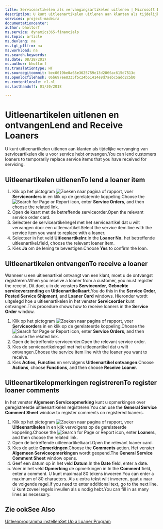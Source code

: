 ```yaml
---
title: Serviceartikelen als vervangingsartikelen uitlenen | Microsoft Docs
description: U kunt uitleenartikelen uitlenen aan klanten als tijdelijke vervanging van serviceartikelen die u voor service hebt ontvangen.
services: project-madeira
documentationcenter: 
author: bholtorf
ms.service: dynamics365-financials
ms.topic: article
ms.devlang: na
ms.tgt_pltfrm: na
ms.workload: na
ms.search.keywords: 
ms.date: 08/28/2017
ms.author: bholtorf
ms.translationtype: HT
ms.sourcegitcommit: bec0619be0a65e3625759e13d2866ac615d7513c
ms.openlocfilehash: 06b697ee8335f5c24b61414e9d7aebc5add2c5b0
ms.contentlocale: nl-nl
ms.lasthandoff: 01/30/2018

---
```

# <a name="lend-and-receive-loaners"></a><span data-ttu-id="538c9-103">Uitleenartikelen uitlenen en ontvangen</span><span class="sxs-lookup"><span data-stu-id="538c9-103">Lend and Receive Loaners</span></span>
<span data-ttu-id="538c9-104">U kunt uitleenartikelen uitlenen aan klanten als tijdelijke vervanging van serviceartikelen die u voor service hebt ontvangen.</span><span class="sxs-lookup"><span data-stu-id="538c9-104">You can lend customers loaners to temporarily replace service items that you have received for servicing.</span></span>  
  
## <a name="to-lend-a-loaner-item"></a><span data-ttu-id="538c9-105">Uitleenartikelen uitlenen</span><span class="sxs-lookup"><span data-stu-id="538c9-105">To lend a loaner item</span></span>    
1. <span data-ttu-id="538c9-106">Klik op het pictogram ![Zoeken naar pagina of rapport](media/ui-search/search_small.png "pictogram Zoeken naar pagina of rapport"), voer **Serviceorders** in en klik op de gerelateerde koppeling.</span><span class="sxs-lookup"><span data-stu-id="538c9-106">Choose the ![Search for Page or Report](media/ui-search/search_small.png "Search for Page or Report icon") icon, enter **Service Orders**, and then choose the related link.</span></span>  
2. <span data-ttu-id="538c9-107">Open de kaart met de betreffende serviceorder.</span><span class="sxs-lookup"><span data-stu-id="538c9-107">Open the relevant service order card.</span></span>  
3. <span data-ttu-id="538c9-108">Selecteer de serviceartikelregel met het serviceartikel dat u wilt vervangen door een uitleenartikel.</span><span class="sxs-lookup"><span data-stu-id="538c9-108">Select the service item line with the service item you want to replace with a loaner.</span></span>  
4. <span data-ttu-id="538c9-109">Selecteer in het veld **Uitleenartikelnr.**</span><span class="sxs-lookup"><span data-stu-id="538c9-109">In the **Loaner No.**</span></span> <span data-ttu-id="538c9-110">het betreffende uitleenartikel.</span><span class="sxs-lookup"><span data-stu-id="538c9-110">field, choose the relevant loaner item.</span></span>  
5. <span data-ttu-id="538c9-111">Kies **Ja** om de lening te bevestigen.</span><span class="sxs-lookup"><span data-stu-id="538c9-111">Choose **Yes** to confirm the loan.</span></span>  

## <a name="to-receive-a-loaner"></a><span data-ttu-id="538c9-112">Uitleenartikelen ontvangen</span><span class="sxs-lookup"><span data-stu-id="538c9-112">To receive a loaner</span></span>  
<span data-ttu-id="538c9-113">Wanneer u een uitleenartikel ontvangt van een klant, moet u de ontvangst registreren.</span><span class="sxs-lookup"><span data-stu-id="538c9-113">When you receive a loaner from a customer, you must register the receipt.</span></span> <span data-ttu-id="538c9-114">Dit doet u in de vensters **Serviceorder**, **Geboekte serviceverzending** en **Uitleenartikelkaart**.</span><span class="sxs-lookup"><span data-stu-id="538c9-114">You do this in the **Service Order**, **Posted Service Shipment**, and **Loaner Card** windows.</span></span> <span data-ttu-id="538c9-115">Hieronder wordt uitgelegd hoe u uitleenartikelen in het venster **Serviceorder** kunt ontvangen.</span><span class="sxs-lookup"><span data-stu-id="538c9-115">This procedure shows how to receive loaners in the **Service Order** window.</span></span>  
  
1. <span data-ttu-id="538c9-116">Klik op het pictogram ![Zoeken naar pagina of rapport](media/ui-search/search_small.png "pictogram Zoeken naar pagina of rapport"), voer **Serviceorders** in en klik op de gerelateerde koppeling.</span><span class="sxs-lookup"><span data-stu-id="538c9-116">Choose the ![Search for Page or Report](media/ui-search/search_small.png "Search for Page or Report icon") icon, enter **Service Orders**, and then choose the related link.</span></span>  
2. <span data-ttu-id="538c9-117">Open de betreffende serviceorder.</span><span class="sxs-lookup"><span data-stu-id="538c9-117">Open the relevant service order.</span></span>  
3. <span data-ttu-id="538c9-118">Kies de serviceartikelregel met het uitleenartikel dat u wilt ontvangen.</span><span class="sxs-lookup"><span data-stu-id="538c9-118">Choose the service item line with the loaner you want to receive.</span></span>  
4. <span data-ttu-id="538c9-119">Kies **Acties**, **Functies** en vervolgens **Uitleenartikel ontvangen**.</span><span class="sxs-lookup"><span data-stu-id="538c9-119">Choose **Actions**, choose **Functions**, and then choose **Receive Loaner**.</span></span>  

## <a name="to-register-loaner-comments"></a><span data-ttu-id="538c9-120">Uitleenartikelopmerkingen registreren</span><span class="sxs-lookup"><span data-stu-id="538c9-120">To register loaner comments</span></span>  
<span data-ttu-id="538c9-121">In het venster **Algemeen Serviceopmerking** kunt u opmerkingen over geregistreerde uitleenartikelen registreren.</span><span class="sxs-lookup"><span data-stu-id="538c9-121">You can use the **General Service Comment Sheet** window to register comments on registered loaners.</span></span>  
  
1. <span data-ttu-id="538c9-122">Klik op het pictogram ![Zoeken naar pagina of rapport](media/ui-search/search_small.png "pictogram Zoeken naar pagina of rapport"), voer **Uitleenartikelen** in en klik vervolgens op de gerelateerde koppeling.</span><span class="sxs-lookup"><span data-stu-id="538c9-122">Choose the ![Search for Page or Report](media/ui-search/search_small.png "Search for Page or Report icon") icon, enter **Loaners**, and then choose the related link.</span></span>  
2. <span data-ttu-id="538c9-123">Open de betreffende uitleenartikelkaart.</span><span class="sxs-lookup"><span data-stu-id="538c9-123">Open the relevant loaner card.</span></span>  
3. <span data-ttu-id="538c9-124">Kies de actie **Opmerkingen**.</span><span class="sxs-lookup"><span data-stu-id="538c9-124">Choose the **Comments** action.</span></span> <span data-ttu-id="538c9-125">Het venster **Algemeen Serviceopmerkingen** wordt geopend.</span><span class="sxs-lookup"><span data-stu-id="538c9-125">The **General Service Comment Sheet** window opens.</span></span>  
4. <span data-ttu-id="538c9-126">Geef een datum op in het veld **Datum**.</span><span class="sxs-lookup"><span data-stu-id="538c9-126">In the **Date** field, enter a date.</span></span>  
5. <span data-ttu-id="538c9-127">Voer in het veld **Opmerking** de opmerkingen in.</span><span class="sxs-lookup"><span data-stu-id="538c9-127">In the **Comment** field, enter a comment.</span></span> <span data-ttu-id="538c9-128">U kunt maximaal 80 tekens invoeren.</span><span class="sxs-lookup"><span data-stu-id="538c9-128">You can enter a maximum of 80 characters.</span></span> <span data-ttu-id="538c9-129">Als u extra tekst wilt invoeren, gaat u naar de volgende regel.</span><span class="sxs-lookup"><span data-stu-id="538c9-129">If you need to enter additional text, go to the next line.</span></span> <span data-ttu-id="538c9-130">U kunt zoveel regels invullen als u nodig hebt.</span><span class="sxs-lookup"><span data-stu-id="538c9-130">You can fill in as many lines as necessary.</span></span>  
  
## <a name="see-also"></a><span data-ttu-id="538c9-131">Zie ook</span><span class="sxs-lookup"><span data-stu-id="538c9-131">See Also</span></span>  
[<span data-ttu-id="538c9-132">Uitleenprogramma instellen</span><span class="sxs-lookup"><span data-stu-id="538c9-132">Set Up a Loaner Program</span></span>](service-how-setup-loaner-program.md)   

